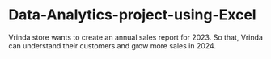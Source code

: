 # Data-Analytics-project-using-Excel
Vrinda store wants to create an annual sales report for 2023. So that, Vrinda can understand their customers and grow more sales in 2024.
